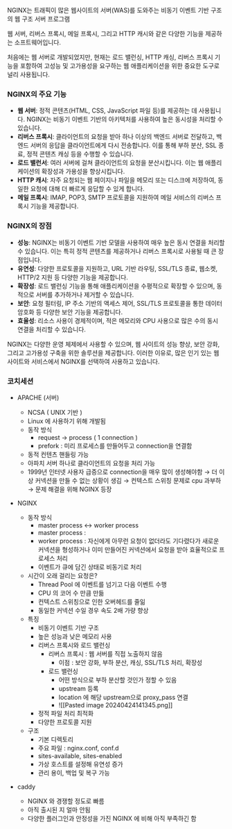 NGINX는 트래픽이 많은 웹사이트의 서버(WAS)를 도와주는 비동기 이벤트 기반 구조의 웹 구조 서버 프로그램

웹 서버, 리버스 프록시, 메일 프록시, 그리고 HTTP 캐시와 같은 다양한 기능을 제공하는 소프트웨어입니다. 

처음에는 웹 서버로 개발되었지만, 현재는 로드 밸런싱, HTTP 캐싱, 리버스 프록시 기능을 포함하여 고성능 및 고가용성을 요구하는 웹 애플리케이션을 위한 중요한 도구로 널리 사용됩니다.

### NGINX의 주요 기능

- **웹 서버**: 정적 콘텐츠(HTML, CSS, JavaScript 파일 등)를 제공하는 데 사용됩니다. NGINX는 비동기 이벤트 기반의 아키텍처를 사용하여 높은 동시성을 처리할 수 있습니다.
- **리버스 프록시**: 클라이언트의 요청을 받아 하나 이상의 백엔드 서버로 전달하고, 백엔드 서버의 응답을 클라이언트에게 다시 전송합니다. 이를 통해 부하 분산, SSL 종료, 정적 콘텐츠 캐싱 등을 수행할 수 있습니다.
- **로드 밸런서**: 여러 서버에 걸쳐 클라이언트의 요청을 분산시킵니다. 이는 웹 애플리케이션의 확장성과 가용성을 향상시킵니다.
- **HTTP 캐시**: 자주 요청되는 웹 페이지나 파일을 메모리 또는 디스크에 저장하여, 동일한 요청에 대해 더 빠르게 응답할 수 있게 합니다.
- **메일 프록시**: IMAP, POP3, SMTP 프로토콜을 지원하여 메일 서비스의 리버스 프록시 기능을 제공합니다.

### NGINX의 장점

- **성능**: NGINX는 비동기 이벤트 기반 모델을 사용하여 매우 높은 동시 연결을 처리할 수 있습니다. 이는 특히 정적 콘텐츠를 제공하거나 리버스 프록시로 사용될 때 큰 장점입니다.
- **유연성**: 다양한 프로토콜을 지원하고, URL 기반 라우팅, SSL/TLS 종료, 웹소켓, HTTP/2 지원 등 다양한 기능을 제공합니다.
- **확장성**: 로드 밸런싱 기능을 통해 애플리케이션을 수평적으로 확장할 수 있으며, 동적으로 서버를 추가하거나 제거할 수 있습니다.
- **보안**: 요청 필터링, IP 주소 기반의 액세스 제어, SSL/TLS 프로토콜을 통한 데이터 암호화 등 다양한 보안 기능을 제공합니다.
- **효율성**: 리소스 사용이 경제적이며, 적은 메모리와 CPU 사용으로 많은 수의 동시 연결을 처리할 수 있습니다.

NGINX는 다양한 운영 체제에서 사용할 수 있으며, 웹 사이트의 성능 향상, 보안 강화, 그리고 고가용성 구축을 위한 솔루션을 제공합니다. 이러한 이유로, 많은 인기 있는 웹 사이트와 서비스에서 NGINX를 선택하여 사용하고 있습니다.

### 코치세션
- APACHE (서버)
	- NCSA ( UNIX 기반 )
	- Linux 에 사용하기 위해 개발됨
	- 동작 방식
		- request → process ( 1 connection )
		- prefork : 미리 프로세스를 만들어두고 connection을 연결함
	- 동적 컨텐츠 핸들링 가능
	- 아파치 서버 하나로 클라이언트의 요청을 처리 가능
	- 1999년 인터넷 사용자 급증으로 connection을 매우 많이 생성해야함
	  → 더 이상 커넥션을 만들 수 없는 상황이 생김
	  → 컨텍스트 스위칭 문제로 cpu 과부하
		→ 문제 해결을 위해 NGINX 등장
- NGINX
	- 동작 방식
		- master process ↔ worker process
		- master process : 
		- worker process : 자신에게 아무런 요청이 없더라도 기다렸다가 새로운 커넥션을 형성하거나 이미 만들어진 커넥션에서 요청을 받아 효율적으로 프로세스 처리
		- 이벤트가 큐에 담긴 상태로 비동기로 처리
	- 시간이 오래 걸리는 요청은?
		- Thread Pool 에 이벤트를 넘기고 다음 이벤트 수행
		- CPU 의 코어 수 만큼 만듦
		- 컨텍스트 스위칭으로 인한 오버헤드를 줄읾
		- 동일한 커넥션 수일 경우 속도 2배 가량 향상
	- 특징
		- 비동기 이벤트 기반 구조
		- 높은 성능과 낮은 메모리 사용
		- 리버스 프록시와 로드 밸런싱
			- 리버스 프록시 : 웹 서버를 직접 노출하지 않음
				- 이점 : 보안 강화, 부하 분산, 캐싱, SSL/TLS 처리, 확장성
			- 로드 밸런싱
				- 어떤 방식으로 부하 분산할 것인가 정할 수 있음
				- upstream 등록
				- location 에 해당 upstream으로 proxy_pass 연결
				- ![[Pasted image 20240424141345.png]]
		- 정적 파일 처리 최적화
		- 다양한 프로토콜 지원
	- 구조
		- 기본 디렉토리
		- 주요 파일 : nginx.conf, conf.d 
		- sites-available, sites-enabled
		- 가상 호스트를 설정해 유연성 증가
		- 관리 용이, 백업 및 복구 가능

- caddy
	- NGINX 와 경쟁할 정도로 빠름
	- 아직 출시된 지 얼마 안됨
	- 다양한 플러그인과 안정성을 가진 NGINX 에 비해 아직 부족하긴 함